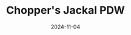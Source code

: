 ---
title: Chopper's Jackal PDW
date: 2024-11-04

weapon: 
-
    attachment: Muzzle
    item: Suppressor
-
    attachment: Barrel
    item: CHF Barrel
-
    attachment: Underbarrel
    item: Ranger Foregrip
-
    attachment: Magazine
    item: Extended Mag II
-
    attachment: Rear Grip
    item: Commando Grip
-
    attachment: Stock
    item: Balanced Stock
-
    attachment: Laser
    item: Steady Aim Laser
-
    attachment: Fire Mod
    item: Rapid Fire

tags: bo6Medal
---